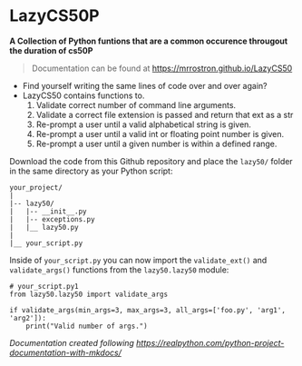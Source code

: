 # LazyCS50P

**A Collection of Python funtions that are a common occurence througout the duration of cs50P**

> Documentation can be found at https://mrrostron.github.io/LazyCS50

- Find yourself writing the same lines of code over and over again?
- LazyCS50 contains functions to.
    1. Validate correct number of command line arguments.
    2. Validate a correct file extension is passed and return that ext as a str
    3. Re-prompt a user until a valid alphabetical string is given.
    4. Re-prompt a user until a valid int or floating point number is given.
    5. Re-prompt a user until a given number is within a defined range.

Download the code from this Github repository and place the `lazy50/` folder in the same directory as your Python script:

    your_project/
    |
    |-- lazy50/
    |   |-- __init__.py
    |   |-- exceptions.py
    |   |__ lazy50.py
    |
    |__ your_script.py

Inside of `your_script.py` you can now import the `validate_ext()` and `validate_args()` functions from the  `lazy50.lazy50` module:

    # your_script.py1
    from lazy50.lazy50 import validate_args

    if validate_args(min_args=3, max_args=3, all_args=['foo.py', 'arg1', 'arg2']):
        print("Valid number of args.")

*Documentation created following https://realpython.com/python-project-documentation-with-mkdocs/*

